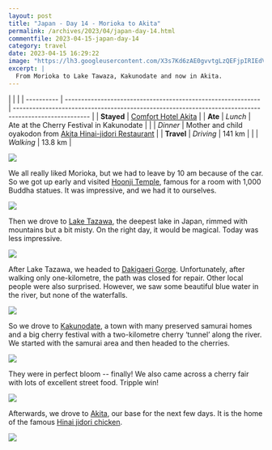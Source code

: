 ```yaml
---
layout: post
title: "Japan - Day 14 - Morioka to Akita"
permalink: /archives/2023/04/japan-day-14.html
commentfile: 2023-04-15-japan-day-14
category: travel
date: 2023-04-15 16:29:22
image: "https://lh3.googleusercontent.com/X3s7Kd6zAE0gvvtgLzQEFjpIRIEdVrHf9C5YTwPXdnZ6ISeEecWnul8VtSpqrYOwtR0aKjNtfRj3gt7-0C9iCx5PgJIqnFj6rw1n3wyCyyM5x0D7EkayylWCFeoX8dRVViBIuoa4JTA=w1920-h1080"
excerpt: |
  From Morioka to Lake Tawaza, Kakunodate and now in Akita.
---
```


|            |                                                              |
| ---------- | ------------------------------------------------------------ | ----------------------------------------------------------------------------------------------------- |
| **Stayed** | [Comfort Hotel Akita](https://goo.gl/maps/MGyp7F92nJ88Uki78) |
| **Ate**    | _Lunch_                                                      | Ate at the Cherry Festival in Kakunodate                                                              |
|            | _Dinner_                                                     | Mother and child oyakodon from [Akita Hinai-jidori Restaurant](https://goo.gl/maps/gLfdU4yaBmnkXaQg8) |
| **Travel** | _Driving_                                                    | 141 km                                                                                                |
|            | _Walking_                                                    | 13.8 km                                                                                               |

  <a href="https://lh3.googleusercontent.com/u7SO57XVZ08bTw8ToevNPJWqsv3OsM5NwpibqXqioyFlRrTIRG-1t8TealzRFfesfQEFd80DLYyC0NsDjD7kj3lJxhWO-9ZT_zlSJfCqVNJrcg9p3moOcWSYvRrX-yn_eCNFL4nkfGk=w1920-h1080" target="_blank">
    <img src="https://lh3.googleusercontent.com/u7SO57XVZ08bTw8ToevNPJWqsv3OsM5NwpibqXqioyFlRrTIRG-1t8TealzRFfesfQEFd80DLYyC0NsDjD7kj3lJxhWO-9ZT_zlSJfCqVNJrcg9p3moOcWSYvRrX-yn_eCNFL4nkfGk=h480" />
  </a>

We all really liked Morioka, but we had to leave by 10 am because of the car. So we got up early and visited [Hoonji Temple](https://goo.gl/maps/Qn9JaDXxiiUJLsjD8), famous for a room with 1,000 Buddha statues. It was impressive, and we had it to ourselves.

  <a href="https://lh3.googleusercontent.com/pw/AJFCJaW8VbfQxUt8531p4BBavNp44F2pwKlDHqAck5SpA9LbCoELlzkpdosLw8ZJB9GDktZYgJwtZZFbZ1ESGybU7SFLQZCfTSJzePBjS97DTjaHqck6UAli=w1920-h1080" target="_blank">
    <img src="https://lh3.googleusercontent.com/pw/AJFCJaW8VbfQxUt8531p4BBavNp44F2pwKlDHqAck5SpA9LbCoELlzkpdosLw8ZJB9GDktZYgJwtZZFbZ1ESGybU7SFLQZCfTSJzePBjS97DTjaHqck6UAli=h480" />
  </a>

Then we drove to [Lake Tazawa](https://goo.gl/maps/64Fd8Qc8rfstfu4Q7), the deepest lake in Japan, rimmed with mountains but a bit misty. On the right day, it would be magical. Today was less impressive.

  <a href="https://lh3.googleusercontent.com/orgg4jGDRjmgMV7n7AcXzWLqkwq9sb1ugUnphgY5rDww1prP6sHhncY4DkfnvASKEUXlcEoTzSFv0gQojLiwAomvx5mc5DpCpkTX2rJzmRyoFLBacuupKpsPl7XwhWj0uSxb810pb9c=w1920-h1080" target="_blank">
    <img src="https://lh3.googleusercontent.com/orgg4jGDRjmgMV7n7AcXzWLqkwq9sb1ugUnphgY5rDww1prP6sHhncY4DkfnvASKEUXlcEoTzSFv0gQojLiwAomvx5mc5DpCpkTX2rJzmRyoFLBacuupKpsPl7XwhWj0uSxb810pb9c=h480" />
  </a>

After Lake Tazawa, we headed to [Dakigaeri Gorge](https://goo.gl/maps/PCKwW9mhJjo8tcVQ7). Unfortunately, after walking only one-kilometre, the path was closed for repair. Other local people were also surprised. However, we saw some beautiful blue water in the river, but none of the waterfalls.

  <a href="https://lh3.googleusercontent.com/pw/AJFCJaXbe7dJs950TWbgQFVHAABZqz2CiJCDwSF7mydezpIZk9JAzpoFWlC5YvObRWGoxXYyjyb4qlZ-h8ZCd5g3DVxqUaIuQ0KRA74W0QoZfnFNEeq8ULnb=w1920-h1080" target="_blank">
    <img src="https://lh3.googleusercontent.com/pw/AJFCJaXbe7dJs950TWbgQFVHAABZqz2CiJCDwSF7mydezpIZk9JAzpoFWlC5YvObRWGoxXYyjyb4qlZ-h8ZCd5g3DVxqUaIuQ0KRA74W0QoZfnFNEeq8ULnb=h480" />
  </a>

So we drove to [Kakunodate](https://goo.gl/maps/gwM8DrrgmjBCrEFUA), a town with many preserved samurai homes and a big cherry festival with a two-kilometre cherry ‘tunnel’ along the river. We started with the samurai area and then headed to the cherries.

  <a href="https://lh3.googleusercontent.com/quFEiC8izagFi3aE179l2dTaByAgvbVjE7fxUke4trHlnyA0brzQ6WdhpfYMtyPZSAvv6hczvusJgCKBsAQ0t_owFK3qBYaeHwXKR68krIvNG5EKybcxW4yxRNpP0reqMbHKC-m3l00=w1920-h1080" target="_blank">
    <img src="https://lh3.googleusercontent.com/quFEiC8izagFi3aE179l2dTaByAgvbVjE7fxUke4trHlnyA0brzQ6WdhpfYMtyPZSAvv6hczvusJgCKBsAQ0t_owFK3qBYaeHwXKR68krIvNG5EKybcxW4yxRNpP0reqMbHKC-m3l00=h480" />
  </a>

They were in perfect bloom -- finally! We also came across a cherry fair with lots of excellent street food. Tripple win!

  <a href="https://lh3.googleusercontent.com/pw/AJFCJaXLiSV1Za1Ic8camDVauR9kE8ad9e6N6MStx0OeJ33ClkHWK90Dn16eL3fgyYBBCbfuJ8nCFZKVSt5Xi2bve6NCYawR-2NKYAJMK2wQpKAtLgdpWQd-=w1920-h1080" target="_blank">
    <img src="https://lh3.googleusercontent.com/pw/AJFCJaXLiSV1Za1Ic8camDVauR9kE8ad9e6N6MStx0OeJ33ClkHWK90Dn16eL3fgyYBBCbfuJ8nCFZKVSt5Xi2bve6NCYawR-2NKYAJMK2wQpKAtLgdpWQd-=h480" />
  </a>

Afterwards, we drove to [Akita](https://goo.gl/maps/Y1F8eNTZSPQAjE5f7), our base for the next few days. It is the home of the famous [Hinai jidori chicken](http://kyoudo-ryouri.com/en/food/2913.html).

  <a href="https://lh3.googleusercontent.com/uca-qKoB4smEOzoMm-YCNYHMypGWC6fJFdVAzK4jrsMY9WUPgta-jqloZon6QgdLvTcWsbG8PDIEMkZajJoRhb9a3qpTPA_8htfNtRXj84mNre1eVyvemlCppdwxMtqGa0MHRiJBhdo=w1920-h1080" target="_blank">
    <img src="https://lh3.googleusercontent.com/uca-qKoB4smEOzoMm-YCNYHMypGWC6fJFdVAzK4jrsMY9WUPgta-jqloZon6QgdLvTcWsbG8PDIEMkZajJoRhb9a3qpTPA_8htfNtRXj84mNre1eVyvemlCppdwxMtqGa0MHRiJBhdo=h480" />
  </a>
